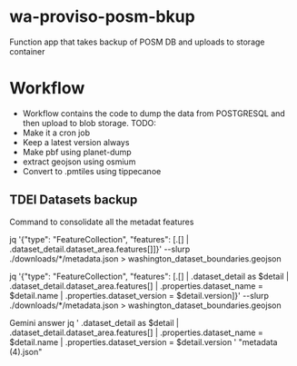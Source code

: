 # wa-proviso-posm-bkup
Function app that takes backup of POSM DB and uploads to storage container

# Workflow
- Workflow contains the code to dump the data from POSTGRESQL and then upload to blob storage.
TODO:
- Make it a cron job
- Keep a latest version always
- Make pbf using planet-dump
- extract geojson using osmium
- Convert to .pmtiles using tippecanoe

## TDEI Datasets backup

Command to consolidate all the metadat features

 jq '{"type": "FeatureCollection", "features": [.[] |  .dataset_detail.dataset_area.features[]]}' --slurp ./downloads/*/metadata.json > washington_dataset_boundaries.geojson

 jq '{"type": "FeatureCollection", "features": [.[] | .dataset_detail as $detail |  .dataset_detail.dataset_area.features[] | .properties.dataset_name = $detail.name | .properties.dataset_version = $detail.version]}' --slurp ./downloads/*/metadata.json > washington_dataset_boundaries.geojson

 Gemini answer
 jq '
  .dataset_detail as $detail |
  .dataset_detail.dataset_area.features[] |
  .properties.dataset_name = $detail.name |
  .properties.dataset_version = $detail.version
' "metadata (4).json"